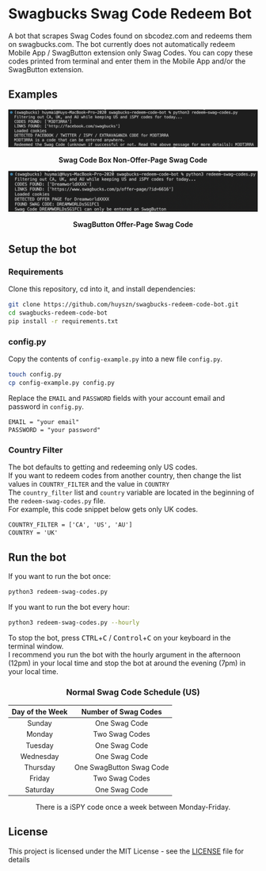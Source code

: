 # Swagbucks Swag Code Redeem Bot

A bot that scrapes Swag Codes found on sbcodez.com and redeems them on swagbucks.com. The bot currently does not automatically redeem Mobile App / SwagButton extension only Swag Codes. You can copy these codes printed from terminal and enter them in the Mobile App and/or the SwagButton extension.

## Examples

![Console output Swag Code Box](images/Console%20-%20Swag%20Code%20Box.png)

<p align="center">
  <b>Swag Code Box Non-Offer-Page Swag Code</b>
</p>


![Console output SwagButton](images/Console%20-%20SwagButton.png)

<p align="center">
  <b>SwagButton Offer-Page Swag Code</b>
</p>

## Setup the bot

### Requirements

Clone this repository, cd into it, and install dependencies:
```sh
git clone https://github.com/huyszn/swagbucks-redeem-code-bot.git
cd swagbucks-redeem-code-bot
pip install -r requirements.txt
```

### config.py

Copy the contents of `config-example.py` into a new file `config.py`.
```sh
touch config.py
cp config-example.py config.py
```

Replace the `EMAIL` and `PASSWORD` fields with your account email and password in `config.py`.

```
EMAIL = "your email"
PASSWORD = "your password"
```
### Country Filter
The bot defaults to getting and redeeming only US codes.\
If you want to redeem codes from another country, then change the list values in `COUNTRY_FILTER` and the value in `COUNTRY`\
The `country_filter` list and `country` variable are located in the beginning of the `redeem-swag-codes.py` file.\
For example, this code snippet below gets only UK codes.
```
COUNTRY_FILTER = ['CA', 'US', 'AU']
COUNTRY = 'UK'
```


## Run the bot

If you want to run the bot once:
```sh
python3 redeem-swag-codes.py
```

If you want to run the bot every hour:
```sh
python3 redeem-swag-codes.py --hourly
```
To stop the bot, press <kbd>CTRL</kbd>+<kbd>C</kbd> / <kbd>Control</kbd>+<kbd>C</kbd> on your keyboard in the terminal window.\
I recommend you run the bot with the hourly argument in the afternoon (12pm) in your local time and stop the bot at around the evening (7pm) in your local time.

<div align="center">

### **Normal Swag Code Schedule (US)**

| Day of the Week  | Number of Swag Codes |
| :---: | :---: |
| Sunday  | One Swag Code  |
| Monday  | Two Swag Codes  |
| Tuesday  | One Swag Code  |
| Wednesday  | One Swag Code  |
| Thursday  | One SwagButton Swag Code  |
| Friday  | Two Swag Codes  |
| Saturday  | One Swag Code  |

There is a iSPY code once a week between Monday-Friday.

</div>


## License

This project is licensed under the MIT License - see the [LICENSE](LICENSE) file for details